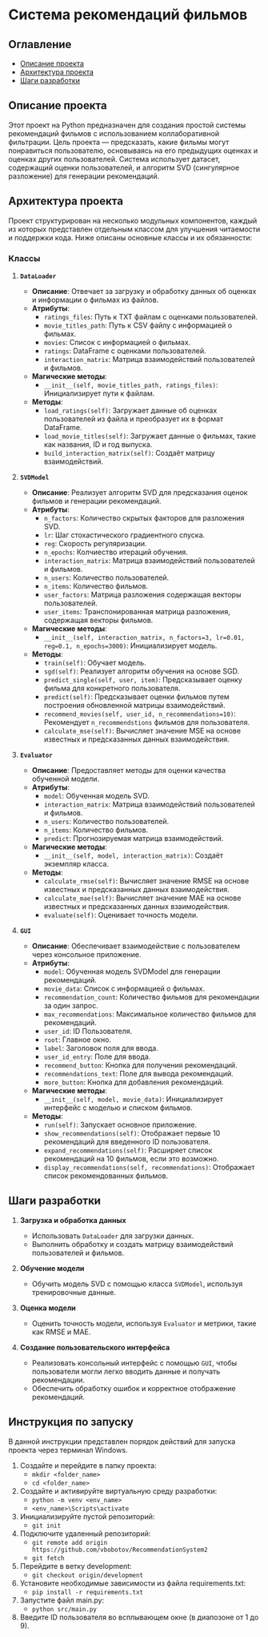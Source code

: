 # Система рекомендаций фильмов

## Оглавление
- [Описание проекта](#описание-проекта)
- [Архитектура проекта](#архитектура-проекта)
- [Шаги разработки](#шаги-разработки)

## Описание проекта
Этот проект на Python предназначен для создания простой системы рекомендаций фильмов с использованием коллаборативной фильтрации. Цель проекта — предсказать, какие фильмы могут понравиться пользователю, основываясь на его предыдущих оценках и оценках других пользователей. Система использует датасет, содержащий оценки пользователей, и алгоритм SVD (сингулярное разложение) для генерации рекомендаций.

## Архитектура проекта
Проект структурирован на несколько модульных компонентов, каждый из которых представлен отдельным классом для улучшения читаемости и поддержки кода. Ниже описаны основные классы и их обязанности:

### Классы
1. **`DataLoader`**
    - **Описание**: Отвечает за загрузку и обработку данных об оценках и информации о фильмах из файлов.
    - **Атрибуты**: 
        - `ratings_files`: Путь к TXT файлам с оценками пользователей.
        - `movie_titles_path`: Путь к CSV файлу с информацией о фильмах.
        - `movies`: Список с информацией о фильмах.
        - `ratings`: DataFrame с оценками пользователей.
        - `interaction_matrix`: Матрица взаимодействий пользователей и фильмов.
    - **Магические методы**:
        - `__init__(self, movie_titles_path, ratings_files)`: Инициализирует пути к файлам.
    - **Методы**:
        - `load_ratings(self)`: Загружает данные об оценках пользователей из файла и преобразует их в формат DataFrame.
        - `load_movie_titles(self)`: Загружает данные о фильмах, такие как названия, ID и год выпуска.
        - `build_interaction_matrix(self)`: Создаёт матрицу взаимодействий.

2. **`SVDModel`**
    - **Описание**: Реализует алгоритм SVD для предсказания оценок фильмов и генерации рекомендаций.
    - **Атрибуты**:
        - `n_factors`: Количество скрытых факторов для разложения SVD.
        - `lr`: Шаг стохастического градиентного спуска.
        - `reg`: Скорость регуляризации.
        - `n_epochs`: Колчиество итераций обучения.
        - `interaction_matrix`: Матрица взаимодействий пользователей и фильмов.
        - `n_users`: Количество пользователей.
        - `n_items`: Количество фильмов.
        - `user_factors`: Матрица разложения содержащая векторы пользователей.
        - `user_items`: Транспонированная матрица разложения, содержащая векторы фильмов.
    - **Магические методы**:
        - `__init__(self, interaction_matrix, n_factors=3, lr=0.01, reg=0.1, n_epochs=3000)`: Инициализирует модель.
    - **Методы**:
        - `train(self)`: Обучает модель.
        - `sgd(self)`: Реализует алгоритм обучения на основе SGD.
        - `predict_single(self, user, item)`: Предсказывает оценку фильма для конкретного пользователя.
        - `predict(self)`: Предсказывает оценки фильмов путем построения обновленной матрицы взаимодействий.
        - `recommend_movies(self, user_id, n_recommendations=10)`: Рекомендует `n_recommendstions` фильмов для пользователя.
        - `calculate_mse(self)`: Вычисляет значение MSE на основе известных и предсказанных данных взаимодействия. 

3. **`Evaluator`**
    - **Описание**: Предоставляет методы для оценки качества обученной модели.
    - **Атрибуты**: 
        - `model`: Обученная модель SVD.
        - `interaction_matrix`: Матрица взаимодействий пользователей и фильмов.
        - `n_users`: Количество пользователей.
        - `n_items`: Количество фильмов.
        - `predict`: Прогнозируемая матрица взаимодействий.
    - **Магические методы**:
        - `__init__(self, model, interaction_matrix)`: Создаёт экземпляр класса.
    - **Методы**:
        - `calculate_rmse(self)`: Вычисляет значение RMSE на основе известных и предсказанных данных взаимодействия. 
        - `calculate_mae(self)`: Вычисляет значение MAE на основе известных и предсказанных данных взаимодействия. 
        - `evaluate(self)`: Оценивает точность модели.

4. **`GUI`**
    - **Описание**: Обеспечивает взаимодействие с пользователем через консольное приложение.
    - **Атрибуты**:
        - `model`: Обученная модель SVDModel для генерации рекомендаций.
        - `movie_data`: Список с информацией о фильмах.
        - `recommendation_count`: Количество фильмов для рекомендации за один запрос.
        - `max_recommendations`: Максимальное количество фильмов для рекомендаций.
        - `user_id`: ID Пользователя.
        - `root`: Главное окно.
        - `label`: Заголовок поля для ввода.
        - `user_id_entry`: Поле для ввода.
        - `recommend_button`: Кнопка для получения рекомендаций.
        - `recommendations_text`: Поле для вывода рекомендаций.
        - `more_button`: Кнопка для добавления рекомендаций.
    - **Магические методы**:
        - `__init__(self, model, movie_data)`: Инициализирует интерфейс с моделью и списком фильмов.
    - **Методы**:
        - `run(self)`: Запускает основное приложение.
        - `show_recommendations(self)`: Отображает первые 10 рекомендаций для введенного ID пользователя.
        - `expand_recommendations(self)`: Расширяет список рекомендаций на 10 фильмов, если это возможно.
        - `display_recommendations(self, recommendations)`: Отображает список рекомендованных фильмов.

## Шаги разработки
1. **Загрузка и обработка данных**
    - Использовать `DataLoader` для загрузки данных.
    - Выполнить обработку и создать матрицу взаимодействий пользователей и фильмов.

2. **Обучение модели**
    - Обучить модель SVD с помощью класса `SVDModel`, используя тренировочные данные.

3. **Оценка модели**
    - Оценить точность модели, используя `Evaluator` и метрики, такие как RMSE и MAE.

4. **Создание пользовательского интерфейса**
    - Реализовать консольный интерфейс с помощью `GUI`, чтобы пользователи могли легко вводить данные и получать рекомендации.
    - Обеспечить обработку ошибок и корректное отображение рекомендаций.

## Инструкция по запуску
В данной инструкции представлен порядок действий для запуска проекта через терминал Windows.
1. Создайте и перейдите в папку проекта:
    - `mkdir <folder_name>`
    - `cd <folder_name>`
2. Создайте и активируйте виртуальную среду разработки: 
    - `python -m venv <env_name>`
    - `<env_name>\Scripts\activate`
3. Инициализируйте пустой репозиторий:
    - `git init`
4. Подключите удаленный репозиторий:
    - `git remote add origin https://github.com/vbobotov/RecommendationSystem2`
    - `git fetch`
5. Перейдите в ветку development:
    - `git checkout origin/development`
6. Установите необходимые зависимости из файла requirements.txt:
    - `pip install -r requirements.txt`
7. Запустите файл main.py:
    - `python src/main.py`
8. Введите ID пользователя во всплывающем окне (в диапозоне от 1 до 9).